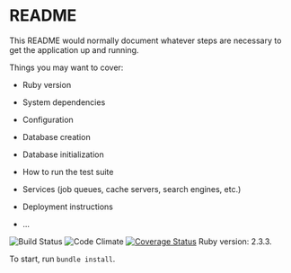 # README

This README would normally document whatever steps are necessary to get the
application up and running.

Things you may want to cover:

* Ruby version

* System dependencies

* Configuration

* Database creation

* Database initialization

* How to run the test suite

* Services (job queues, cache servers, search engines, etc.)

* Deployment instructions

* ...

![Build Status](https://codeship.com/projects/b0175f50-0761-0135-c695-4619059f53e8/status?branch=master)
![Code Climate](https://codeclimate.com/github/MichaelA59/VenView.png)
[![Coverage Status](https://coveralls.io/repos/github/MichaelA59/VenView/badge.svg?branch=master)](https://coveralls.io/github/MichaelA59/VenView?branch=master)
Ruby version: 2.3.3.

To start, run `bundle install`.
